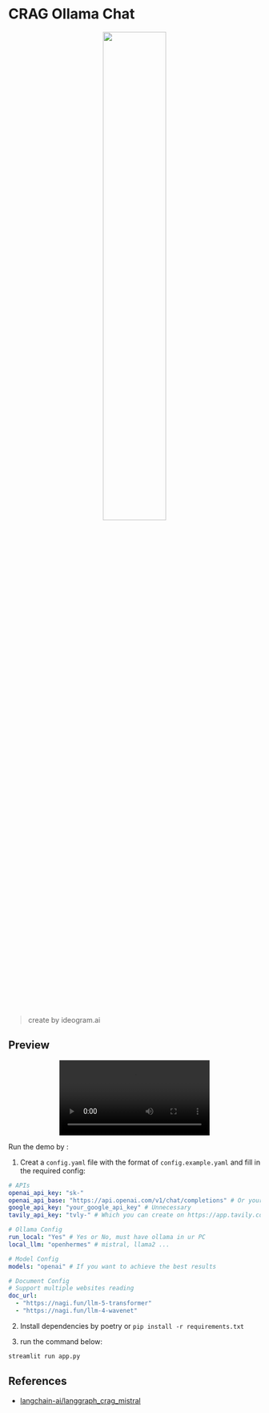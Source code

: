 # CRAG Ollama Chat

<div align="center">
<img src=https://github.com/Nagi-ovo/langgraph-crag-demo/assets/101612750/ac87701d-b9e4-4c2d-9ea9-d272766069bd
width="50%">
</div>

> create by ideogram.ai

## Preview

<div align="center">
  <video src="https://github.com/Nagi-ovo/CRAG-Ollama-Chat/assets/101612750/feefb8f4-15aa-4f23-95e4-911804d6c53a" controls>
  </video>
</div>







Run the demo by :

1. Creat a `config.yaml` file with the format of `config.example.yaml` and fill in the required config:

```yaml
# APIs
openai_api_key: "sk-"
openai_api_base: "https://api.openai.com/v1/chat/completions" # Or your own proxy
google_api_key: "your_google_api_key" # Unnecessary
tavily_api_key: "tvly-" # Which you can create on https://app.tavily.com/

# Ollama Config
run_local: "Yes" # Yes or No, must have ollama in ur PC
local_llm: "openhermes" # mistral, llama2 ...

# Model Config
models: "openai" # If you want to achieve the best results

# Document Config
# Support multiple websites reading
doc_url: 
  - "https://nagi.fun/llm-5-transformer"  
  - "https://nagi.fun/llm-4-wavenet"  
```

2. Install dependencies by poetry or `pip install -r requirements.txt`
  
3. run the command below:

```zsh
streamlit run app.py
```

## References

- [langchain-ai/langgraph_crag_mistral](https://github.com/langchain-ai/langgraph/blob/2b42407f055dbb77331de46fe3a632ea24551347/examples/rag/langgraph_crag_mistral.ipynb)
